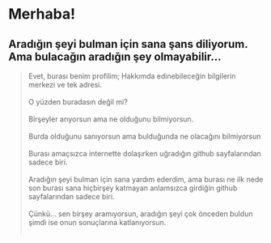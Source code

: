 # Merhaba!
## Aradığın şeyi bulman için sana şans diliyorum. Ama bulacağın aradığın şey olmayabilir...

> Evet, burası benim profilim; Hakkımda edinebileceğin bilgilerin merkezi ve tek adresi.<br><br>
> O yüzden buradasın değil mi?<br><br>
> Birşeyler arıyorsun ama ne olduğunu bilmiyorsun.<br><br>
> Burda olduğunu sanıyorsun ama bulduğunda ne olacağını bilmiyorsun<br><br>
> Burası amaçsızca internette dolaşırken uğradığın github sayfalarından sadece biri.<br><br>
> Aradığın şeyi bulman için sana yardım ederdim, ama burası ne ilk nede son burası sana hiçbirşey katmayan anlamsızca girdiğin github sayfalarından sadece biri.<br><br>
> Çünkü... sen birşey aramıyorsun, aradığın şeyi çok önceden buldun şimdi ise onun sonuçlarına katlanıyorsun.<br><br>
